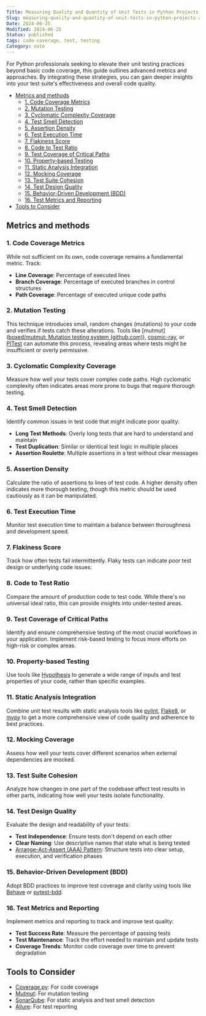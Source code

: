 ```yaml
---
Title: Measuring Quality and Quantity of Unit Tests in Python Projects - Advanced Strategies
Slug: measuring-quality-and-quantity-of-unit-tests-in-python-projects-advanced-strategies
Date: 2024-06-25
Modified: 2024-06-25
Status: published
tags: code-coverage, test, testing
Category: note
---
```


For Python professionals seeking to elevate their unit testing practices beyond basic code coverage, this guide outlines advanced metrics and approaches. By integrating these strategies, you can gain deeper insights into your test suite's effectiveness and overall code quality.

<!-- MarkdownTOC levels="2,3" autolink="true" autoanchor="true" -->

- [Metrics and methods](#metrics-and-methods)
  - [1. Code Coverage Metrics](#1-code-coverage-metrics)
  - [2. Mutation Testing](#2-mutation-testing)
  - [3. Cyclomatic Complexity Coverage](#3-cyclomatic-complexity-coverage)
  - [4. Test Smell Detection](#4-test-smell-detection)
  - [5. Assertion Density](#5-assertion-density)
  - [6. Test Execution Time](#6-test-execution-time)
  - [7. Flakiness Score](#7-flakiness-score)
  - [8. Code to Test Ratio](#8-code-to-test-ratio)
  - [9. Test Coverage of Critical Paths](#9-test-coverage-of-critical-paths)
  - [10. Property-based Testing](#10-property-based-testing)
  - [11. Static Analysis Integration](#11-static-analysis-integration)
  - [12. Mocking Coverage](#12-mocking-coverage)
  - [13. Test Suite Cohesion](#13-test-suite-cohesion)
  - [14. Test Design Quality](#14-test-design-quality)
  - [15. Behavior-Driven Development \(BDD\)](#15-behavior-driven-development-bdd)
  - [16. Test Metrics and Reporting](#16-test-metrics-and-reporting)
- [Tools to Consider](#tools-to-consider)

<!-- /MarkdownTOC -->

<a id="metrics-and-methods"></a>

## Metrics and methods

<a id="1-code-coverage-metrics"></a>

### 1. Code Coverage Metrics

While not sufficient on its own, code coverage remains a fundamental metric. Track:

- **Line Coverage**: Percentage of executed lines
- **Branch Coverage**: Percentage of executed branches in control structures
- **Path Coverage**: Percentage of executed unique code paths

<a id="2-mutation-testing"></a>

### 2. Mutation Testing

This technique introduces small, random changes (mutations) to your code and verifies if tests catch these alterations. Tools like [mutmut]([boxed/mutmut: Mutation testing system (github.com)](https://github.com/boxed/mutmut)), [cosmic-ray](https://github.com/sixty-north/cosmic-ray), or [PITest](https://pitest.org/) can automate this process, revealing areas where tests might be insufficient or overly permissive.

<a id="3-cyclomatic-complexity-coverage"></a>

### 3. Cyclomatic Complexity Coverage

Measure how well your tests cover complex code paths. High cyclomatic complexity often indicates areas more prone to bugs that require thorough testing.

<a id="4-test-smell-detection"></a>

### 4. Test Smell Detection

Identify common issues in test code that might indicate poor quality:
- **Long Test Methods**: Overly long tests that are hard to understand and maintain
- **Test Duplication**: Similar or identical test logic in multiple places
- **Assertion Roulette**: Multiple assertions in a test without clear messages

<a id="5-assertion-density"></a>

### 5. Assertion Density

Calculate the ratio of assertions to lines of test code. A higher density often indicates more thorough testing, though this metric should be used cautiously as it can be manipulated.

<a id="6-test-execution-time"></a>

### 6. Test Execution Time

Monitor test execution time to maintain a balance between thoroughness and development speed.

<a id="7-flakiness-score"></a>

### 7. Flakiness Score

Track how often tests fail intermittently. Flaky tests can indicate poor test design or underlying code issues.

<a id="8-code-to-test-ratio"></a>

### 8. Code to Test Ratio

Compare the amount of production code to test code. While there's no universal ideal ratio, this can provide insights into under-tested areas.

<a id="9-test-coverage-of-critical-paths"></a>

### 9. Test Coverage of Critical Paths

Identify and ensure comprehensive testing of the most crucial workflows in your application. Implement risk-based testing to focus more efforts on high-risk or complex areas.

<a id="10-property-based-testing"></a>

### 10. Property-based Testing

Use tools like [Hypothesis](https://github.com/HypothesisWorks/hypothesis) to generate a wide range of inputs and test properties of your code, rather than specific examples.

<a id="11-static-analysis-integration"></a>

### 11. Static Analysis Integration

Combine unit test results with static analysis tools like [pylint](https://pylint.readthedocs.io/en/latest/), [Flake8](https://flake8.pycqa.org/en/latest/), or [mypy](https://www.mypy-lang.org/) to get a more comprehensive view of code quality and adherence to best practices.

<a id="12-mocking-coverage"></a>

### 12. Mocking Coverage

Assess how well your tests cover different scenarios when external dependencies are mocked.

<a id="13-test-suite-cohesion"></a>

### 13. Test Suite Cohesion

Analyze how changes in one part of the codebase affect test results in other parts, indicating how well your tests isolate functionality.

<a id="14-test-design-quality"></a>

### 14. Test Design Quality

Evaluate the design and readability of your tests:
- **Test Independence**: Ensure tests don't depend on each other
- **Clear Naming**: Use descriptive names that state what is being tested
- [Arrange-Act-Assert (AAA) Pattern](https://methodpoet.com/aaa-in-unit-testing/): Structure tests into clear setup, execution, and verification phases

<a id="15-behavior-driven-development-bdd"></a>

### 15. Behavior-Driven Development (BDD)

Adopt BDD practices to improve test coverage and clarity using tools like [Behave](https://github.com/behave/behave) or [pytest-bdd](https://github.com/pytest-dev/pytest-bdd).

<a id="16-test-metrics-and-reporting"></a>

### 16. Test Metrics and Reporting

Implement metrics and reporting to track and improve test quality:
- **Test Success Rate**: Measure the percentage of passing tests
- **Test Maintenance**: Track the effort needed to maintain and update tests
- **Coverage Trends**: Monitor code coverage over time to prevent degradation

<a id="tools-to-consider"></a>

## Tools to Consider

- [Coverage.py](https://coverage.readthedocs.io/): For code coverage
- [Mutmut](https://mutmut.readthedocs.io/en/latest/index.html): For mutation testing
- [SonarQube](https://www.sonarsource.com/products/sonarqube/): For static analysis and test smell detection
- [Allure](https://allurereport.org/): For test reporting

